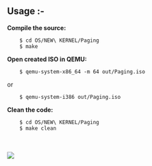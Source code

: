 
## Usage :-<br/>

**Compile the source:**
```
	$ cd OS/NEW\ KERNEL/Paging
	$ make
```

**Open created ISO in QEMU:**
```
	$ qemu-system-x86_64 -m 64 out/Paging.iso
```
or
```
	$ qemu-system-i386 out/Paging.iso
```
**Clean the code:**
```
	$ cd OS/NEW\ KERNEL/Paging
	$ make clean
```

<br/>
<br/>
<img src="https://raw.githubusercontent.com/pritamzope/OS/master/NEW%20KERNEL/Paging/kernel_paging.png"/>


